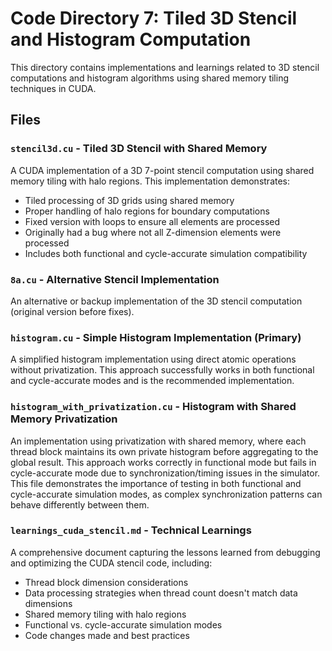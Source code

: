 # Code Directory 7: Tiled 3D Stencil and Histogram Computation

This directory contains implementations and learnings related to 3D stencil computations and histogram algorithms using shared memory tiling techniques in CUDA.

## Files

### `stencil3d.cu` - Tiled 3D Stencil with Shared Memory
A CUDA implementation of a 3D 7-point stencil computation using shared memory tiling with halo regions. This implementation demonstrates:
- Tiled processing of 3D grids using shared memory
- Proper handling of halo regions for boundary computations
- Fixed version with loops to ensure all elements are processed
- Originally had a bug where not all Z-dimension elements were processed
- Includes both functional and cycle-accurate simulation compatibility

### `8a.cu` - Alternative Stencil Implementation
An alternative or backup implementation of the 3D stencil computation (original version before fixes).

### `histogram.cu` - Simple Histogram Implementation (Primary)
A simplified histogram implementation using direct atomic operations without privatization. This approach successfully works in both functional and cycle-accurate modes and is the recommended implementation.

### `histogram_with_privatization.cu` - Histogram with Shared Memory Privatization
An implementation using privatization with shared memory, where each thread block maintains its own private histogram before aggregating to the global result. This approach works correctly in functional mode but fails in cycle-accurate mode due to synchronization/timing issues in the simulator. This file demonstrates the importance of testing in both functional and cycle-accurate simulation modes, as complex synchronization patterns can behave differently between them.

### `learnings_cuda_stencil.md` - Technical Learnings
A comprehensive document capturing the lessons learned from debugging and optimizing the CUDA stencil code, including:
- Thread block dimension considerations
- Data processing strategies when thread count doesn't match data dimensions
- Shared memory tiling with halo regions
- Functional vs. cycle-accurate simulation modes
- Code changes made and best practices